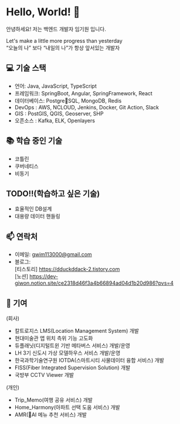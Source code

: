 # Hello, World! 👋

안녕하세요! 저는 백엔드 개발자 임기원 입니다.<br>

Let's make a little more progress than yesterday<br>
“오늘의 나” 보다 “내일의 나”가 항상 앞서있는 개발자<br>

## 💻 기술 스택

- 언어: Java, JavaScript, TypeScript
- 프레임워크: SpringBoot, Angular, SpringFramework, React
- 데이터베이스: PostgreSQL, MongoDB, Redis
- DevOps : AWS, NCLOUD, Jenkins, Docker, Git Action, Slack
- GIS : PostGIS, QGIS, Geoserver, SHP
- 오픈소스 : Kafka, ELK, Openlayers

## 📚 학습 중인 기술

- 코틀린
- 쿠버네티스
- 비동기

## TODO!!(학습하고 싶은 기술)

- 효율적인 DB설계
- 대용량 데이터 핸들링

## 📫 연락처

- 이메일: gwim113000@gmail.com
- 블로그: <br>[티스토리] https://dduckddack-2.tistory.com <br>
        [노션] https://dev-giwon.notion.site/ce2318d46f3a4b66894ad04d1b20d986?pvs=4


## 🤝 기여

(회사)
- 칼트로지스 LMS(Location Management System) 개발
- 현대미술관 앱 위치 측위 기능 고도화
- 듀플래닛(디지털트윈 기반 메타버스 서비스) 개발/운영
- LH 3기 신도시 가상 모델하우스 서비스 개발/운영
- 한국과학기술연구원 IOTDA(스마트시티 사물데이터 융합 서비스) 개발
- FISS(Fiber Integrated Supervision Solution) 개발
- 국방부 CCTV Viewer 개발


(개인)
- Trip_Memo(여행 공유 서비스) 개발
- Home_Harmony(아파트 선택 도움 서비스) 개발
- AMR(AI 메뉴 추천 서비스) 개발

